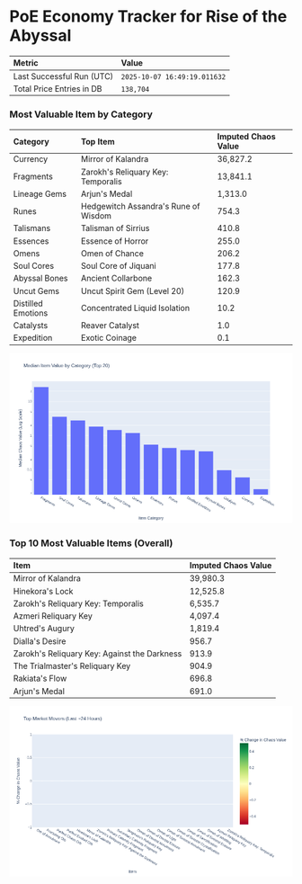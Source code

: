 # PoE Economy Tracker for Rise of the Abyssal

<!-- START_MAINTENANCE -->
| Metric | Value |
|:---|:---|
| Last Successful Run (UTC) | `2025-10-07 16:49:19.011632` |
| Total Price Entries in DB | `138,704` |

<!-- END_MAINTENANCE -->

<!-- START_DATAFRAME_DEBUG -->
<!-- END_DATAFRAME_DEBUG -->

<!-- START_CATEGORY_ANALYSIS -->
### Most Valuable Item by Category
| Category | Top Item | Imputed Chaos Value |
| :--- | :--- | :--- |
| Currency | Mirror of Kalandra | 36,827.2 |
| Fragments | Zarokh's Reliquary Key: Temporalis | 13,841.1 |
| Lineage Gems | Arjun's Medal | 1,313.0 |
| Runes | Hedgewitch Assandra's Rune of Wisdom | 754.3 |
| Talismans | Talisman of Sirrius | 410.8 |
| Essences | Essence of Horror | 255.0 |
| Omens | Omen of Chance | 206.2 |
| Soul Cores | Soul Core of Jiquani | 177.8 |
| Abyssal Bones | Ancient Collarbone | 162.3 |
| Uncut Gems | Uncut Spirit Gem (Level 20) | 120.9 |
| Distilled Emotions | Concentrated Liquid Isolation | 10.2 |
| Catalysts | Reaver Catalyst | 1.0 |
| Expedition | Exotic Coinage | 0.1 |


![Category Analysis Chart](charts/category_analysis.png)
<!-- END_ANALYSIS -->

<!-- START_ANALYSIS -->
### Top 10 Most Valuable Items (Overall)
| Item | Imputed Chaos Value |
| :--- | :--- |
| Mirror of Kalandra | 39,980.3 |
| Hinekora's Lock | 12,525.8 |
| Zarokh's Reliquary Key: Temporalis | 6,535.7 |
| Azmeri Reliquary Key | 4,097.4 |
| Uhtred's Augury | 1,819.4 |
| Dialla's Desire | 956.7 |
| Zarokh's Reliquary Key: Against the Darkness | 913.9 |
| The Trialmaster's Reliquary Key | 904.9 |
| Rakiata's Flow | 696.8 |
| Arjun's Medal | 691.0 |


![Market Movers Chart](charts/market_movers.png)
<!-- END_ANALYSIS -->
